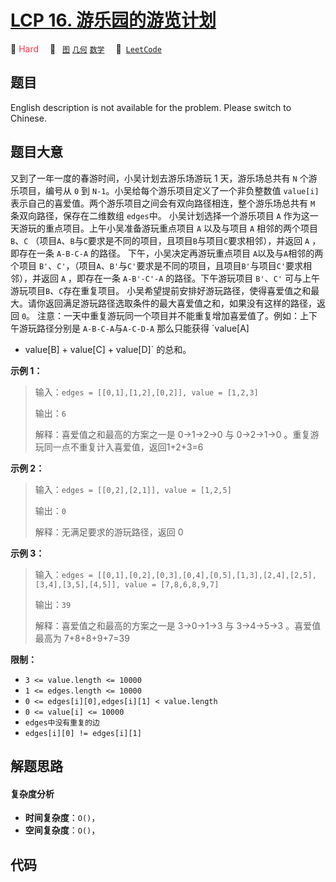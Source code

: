 # [LCP 16. 游乐园的游览计划](https://leetcode.cn/problems/you-le-yuan-de-you-lan-ji-hua)

🔴 <font color=#ff334b>Hard</font>&emsp; 🔖&ensp; [`图`](/outline/tag/graph.md) [`几何`](/outline/tag/geometry.md) [`数学`](/outline/tag/math.md)&emsp; 🔗&ensp;[`LeetCode`](https://leetcode.cn/problems/you-le-yuan-de-you-lan-ji-hua)

## 题目

English description is not available for the problem. Please switch to
Chinese.


## 题目大意

又到了一年一度的春游时间，小吴计划去游乐场游玩 1 天，游乐场总共有 `N` 个游乐项目，编号从 `0` 到
`N-1`。小吴给每个游乐项目定义了一个非负整数值 `value[i]` 表示自己的喜爱值。两个游乐项目之间会有双向路径相连，整个游乐场总共有 `M`
条双向路径，保存在二维数组 `edges`中。 小吴计划选择一个游乐项目 `A` 作为这一天游玩的重点项目。上午小吴准备游玩重点项目 `A` 以及与项目
`A` 相邻的两个项目 `B`、`C` （项目`A`、`B`与`C`要求是不同的项目，且项目`B`与项目`C`要求相邻），并返回 `A` ，即存在一条
`A-B-C-A` 的路径。 下午，小吴决定再游玩重点项目 `A`以及与`A`相邻的两个项目
`B'`、`C'`，（项目`A`、`B'`与`C'`要求是不同的项目，且项目`B'`与项目`C'`要求相邻），并返回 `A` ，即存在一条
`A-B'-C'-A` 的路径。下午游玩项目 `B'`、`C'` 可与上午游玩项目`B`、`C`存在重复项目。
小吴希望提前安排好游玩路径，使得喜爱值之和最大。请你返回满足游玩路径选取条件的最大喜爱值之和，如果没有这样的路径，返回 `0`。
注意：一天中重复游玩同一个项目并不能重复增加喜爱值了。例如：上下午游玩路径分别是 `A-B-C-A`与`A-C-D-A` 那么只能获得 `value[A]
+ value[B] + value[C] + value[D]` 的总和。

**示例 1：**

> 输入：`edges = [[0,1],[1,2],[0,2]], value = [1,2,3]`
>
> 输出：`6`
>
> 解释：喜爱值之和最高的方案之一是 0->1->2->0 与 0->2->1->0 。重复游玩同一点不重复计入喜爱值，返回1+2+3=6

**示例 2：**

> 输入：`edges = [[0,2],[2,1]], value = [1,2,5]`
>
> 输出：`0`
>
> 解释：无满足要求的游玩路径，返回 0

**示例 3：**

> 输入：`edges =
> [[0,1],[0,2],[0,3],[0,4],[0,5],[1,3],[2,4],[2,5],[3,4],[3,5],[4,5]], value =
> [7,8,6,8,9,7]`
>
> 输出：`39`
>
> 解释：喜爱值之和最高的方案之一是 3->0->1->3 与 3->4->5->3 。喜爱值最高为 7+8+8+9+7=39

**限制：**

  * `3 <= value.length <= 10000`
  * `1 <= edges.length <= 10000`
  * `0 <= edges[i][0],edges[i][1] < value.length`
  * `0 <= value[i] <= 10000`
  * `edges中没有重复的边`
  * `edges[i][0] != edges[i][1]`


## 解题思路

#### 复杂度分析

- **时间复杂度**：`O()`，
- **空间复杂度**：`O()`，

## 代码

```javascript

```